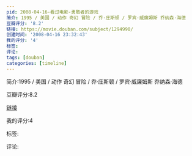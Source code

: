 ```yaml
---
pid: 2008-04-16-看过电影-勇敢者的游戏
简介: 1995 / 美国 / 动作 奇幻 冒险 / 乔·庄斯顿 / 罗宾·威廉姆斯 乔纳森·海德
豆瓣评分: '8.2'
链接: https://movie.douban.com/subject/1294990/
创建时间: '2008-04-16 23:32:43'
我的评分: '4'
标签:
评论:
tags: [douban]
categories: [timeline]
---
```

简介:1995 / 美国 / 动作 奇幻 冒险 / 乔·庄斯顿 / 罗宾·威廉姆斯 乔纳森·海德

豆瓣评分:8.2

[链接](https://movie.douban.com/subject/1294990/)

我的评分:4

标签:

评论:

